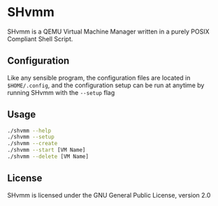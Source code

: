 # SHvmm
SHvmm is a QEMU Virtual Machine Manager written in a purely POSIX Compliant Shell Script.

## Configuration
Like any sensible program, the configuration files are located in `$HOME/.config`, and the configuration setup can be run at anytime by running SHvmm with the `--setup` flag

## Usage
```bash
./shvmm --help
./shvmm --setup
./shvmm --create
./shvmm --start [VM Name]
./shvmm --delete [VM Name]
```

## License
SHvmm is licensed under the GNU General Public License, version 2.0
